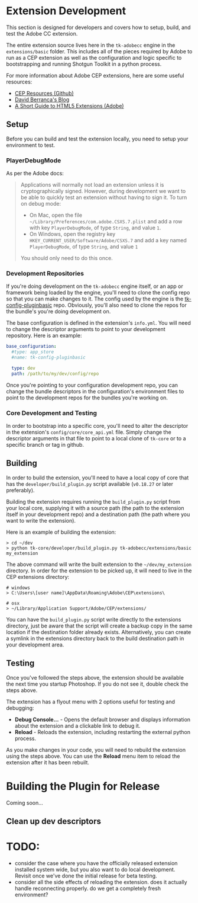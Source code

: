 # Extension Development

This section is designed for developers and covers how to setup, build, and test
the Adobe CC extension.

The entire extension source lives here in the `tk-adobecc` engine in the
`extensions/basic` folder. This includes all of the pieces required by Adobe to
run as a CEP extension as well as the configuration and logic specific to
bootstrapping and running Shotgun Toolkit in a python process.

For more information about Adobe CEP extensions, here are some useful resources:

* [CEP Resources (Github)](https://github.com/Adobe-CEP/CEP-Resources)
* [David Berranca's Blog](http://www.davidebarranca.com/)
* [A Short Guide to HTML5 Extensions (Adobe)](http://www.adobe.com/devnet/creativesuite/articles/a-short-guide-to-HTML5-extensions.html)

## Setup

Before you can build and test the extension locally, you need to setup your
environment to test.

### PlayerDebugMode

As per the Adobe docs:

> Applications will normally not load an extension unless it is
> cryptographically signed. However, during development we want to be able to
> quickly test an extension without having to sign it. To turn on debug mode:
>
> * On Mac, open the file `~/Library/Preferences/com.adobe.CSXS.7.plist` and add a
> row with key `PlayerDebugMode`, of type `String`, and value `1`.
> * On Windows, open the registry key `HKEY_CURRENT_USER/Software/Adobe/CSXS.7`
> and add a key named `PlayerDebugMode`, of type `String`, and value `1`
>
> You should only need to do this once.

### Development Repositories

If you're doing development on the `tk-adobecc` engine itself, or an app or
framework being loaded by the engine, you'll need to clone the config repo so
that you can make changes to it. The config used by the engine is the
[tk-config-pluginbasic](https://github.com/shotgunsoftware/tk-config-pluginbasic)
repo. Obviously, you'll also need to clone the repos for the bundle's you're
doing development on.

The base configuration is defined in the extension's `info.yml`. You will need
to change the descriptor arguments to point to your development repository. Here
is an example:

```yaml
base_configuration:
  #type: app_store
  #name: tk-config-pluginbasic

  type: dev
  path: /path/to/my/dev/config/repo
```

Once you're pointing to your configuration development repo, you can change the
bundle descriptors in the configuration's environment files to point to the
development repos for the bundles you're working on.

### Core Development and Testing

In order to bootstrap into a specific core, you'll need to alter the descriptor
in the extension's `config/core/core_api.yml` file. Simply change the descriptor
arguments in that file to point to a local clone of `tk-core` or to a specific
branch or tag in github.

## Building

In order to build the extension, you'll need to have a local copy of core that
has the `developer/build_plugin.py` script available (`v0.18.27` or later
preferably).

Building the extension requires running the `build_plugin.py` script from your
local core, supplying it with a source path (the path to the extension itself
in your development repo) and a destination path (the path where you want to
write the extension).

Here is an example of building the extension:

```shell
> cd ~/dev
> python tk-core/developer/build_plugin.py tk-adobecc/extensions/basic my_extension
```

The above command will write the built extension to the `~/dev/my_extension`
directory. In order for the extension to be picked up, it will need to live in
the CEP extensions directory:

```shell
# windows
> C:\Users\[user name]\AppData\Roaming\Adobe\CEP\extensions\

# osx
> ~/Library/Application Support/Adobe/CEP/extensions/
```

You can have the `build_plugin.py` script write directly to the extensions
directory, just be aware that the script will create a backup copy in the
same location if the destination folder already exists. Alternatively, you can
create a symlink in the extensions directory back to the build destination path
in your development area.

## Testing

Once you've followed the steps above, the extension should be available the
next time you startup Photoshop. If you do not see it, double check the steps
above.

The extension has a flyout menu with 2 options useful for testing and debugging:

* **Debug Console...** - Opens the default browser and displays
information about the extension and a clickable link to debug it.
* **Reload** - Reloads the extension, including restarting the
external python process.

As you make changes in your code, you will need to rebuild the extension using
the steps above. You can use the **Reload** menu item to reload the extension
after it has been rebuilt.

# Building the Plugin for Release

Coming soon...

## Clean up dev descriptors

# TODO:
* consider the case where you have the officially released extension installed
system wide, but you also want to do local development. Revisit once we've done
the initial release for beta testing.
* consider all the side effects of reloading the extension. does it actually
handle reconnecting properly. do we get a completely fresh environment?
